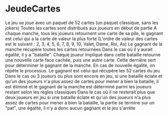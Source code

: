 # JeudeCartes
Le jeu se joue avec un paquet de 52 cartes (un paquet classique, sans les jokers) Toutes les cartes sont distribués aux joueurs en début de partie A chaque manche, tous les joueurs retournent une carte de sa pile, le gagnant est celui qui a la carte de valeur la plus forte (L'ordre de valeur des cartes est le suivant : 2, 3, 4, 5, 6, 7, 8, 9, 10, Valet, Dame, Roi, As) Le gagnant de la manche récupère toutes les cartes retournées Dans le cas où il y aurait égalité, il y a "bataille". Chaque joueur impliqué dans cette bataille retourne une nouvelle carte face cachée, puis une autre carte. Cette dernière sert pour déterminer le gagnant de la manche. En cas de nouvelle égalité, on répète le processus. Le gagnant est celui qui récupère les 52 cartes du jeu Dans le cas où 3 joueurs ou plus sont encore en jeu, si une bataille éclate et qu'un des joueurs n'a plus assez de cartes pour mener à bien la bataille, il est éliminé et le gagnant de la manche est déterminé parmi les joueurs restant selon les règles classiques Dans le cas où il ne resterait plus que deux joueurs en jeu si une bataille éclate et qu'un des joueurs n'a plus assez de cartes pour mener à bien la bataille, la partie se termine sur un "pat", une égalité, il n'y a donc aucun gagnant et le jeu s'arrête
